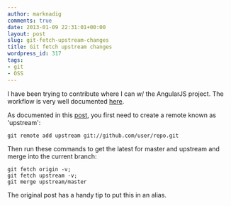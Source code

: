 ```yaml
---
author: marknadig
comments: true
date: 2013-01-09 22:31:01+00:00
layout: post
slug: git-fetch-upstream-changes
title: Git fetch upstream changes
wordpress_id: 317
tags:
- git
- OSS
---
```


I have been trying to contribute where I can w/ the AngularJS project. The workflow is very well documented [here](http://docs.angularjs.org/misc/contribute).

As documented in this [post](http://gitready.com/intermediate/2009/02/12/easily-fetching-upstream-changes.html), you first need to create a remote known as 'upstream':

    
    git remote add upstream git://github.com/user/repo.git


Then run these commands to get the latest for master and upstream and merge into the current branch:

    
    git fetch origin -v; 
    git fetch upstream -v; 
    git merge upstream/master


The original post has a handy tip to put this in an alias.
